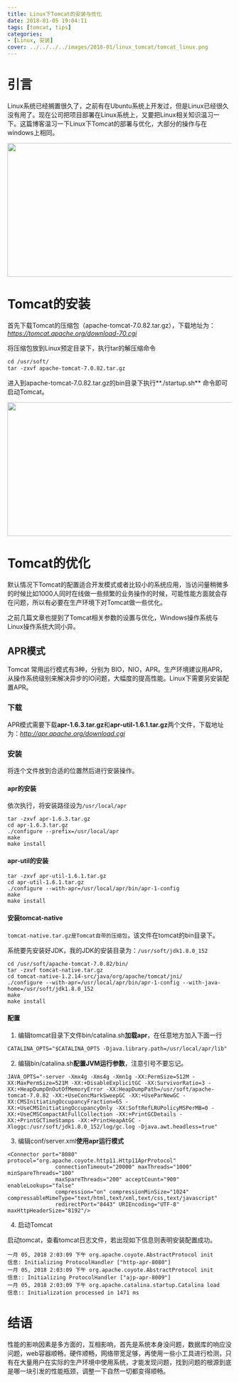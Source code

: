 ```yaml
---
title: Linux下Tomcat的安装与优化
date: 2018-01-05 19:04:11
tags: [tomcat, tips]
categories: 
- [Linux, 安装]
cover: ../../../../images/2018-01/linux_tomcat/tomcat_linux.png
---
```


# 引言

Linux系统已经搁置很久了，之前有在Ubuntu系统上开发过，但是Linux已经很久没有用了。现在公司把项目部署在Linux系统上，又要把Linux相关知识温习一下。这篇博客温习一下Linux下Tomcat的部署与优化，大部分的操作与在windows上相同。<div align=center><img width="700" height="300" src="../../../../images/2018-01/linux_tomcat/tomcat_linux.png" algin="center"/></div><!-- more -->

# Tomcat的安装

首先下载Tomcat的压缩包（apache-tomcat-7.0.82.tar.gz），下载地址为：*https://tomcat.apache.org/download-70.cgi*

将压缩包放到Linux预定目录下，执行tar的解压缩命令

```xml
cd /usr/soft/
tar -zxvf apache-tomcat-7.0.82.tar.gz
```

进入到apache-tomcat-7.0.82.tar.gz的bin目录下执行**./startup.sh** 命令即可启动Tomcat。

<div align=center><img width="700" height="300" src="../../../../images/2018-01/linux_tomcat/1.png" algin="center"/>

</div>

# Tomcat的优化

默认情况下Tomcat的配置适合开发模式或者比较小的系统应用，当访问量稍微多的时候比如1000人同时在线做一些频繁的业务操作的时候，可能性能方面就会存在问题，所以有必要在生产环境下对Tomcat做一些优化。

之前几篇文章也提到了Tomcat相关参数的设置与优化，Windows操作系统与Linux操作系统大同小异。

## APR模式

Tomcat 常用运行模式有3种，分别为 BIO，NIO，APR。生产环境建议用APR，从操作系统级别来解决异步的IO问题，大幅度的提高性能。Linux下需要另安装配置APR。

### 下载

APR模式需要下载**apr-1.6.3.tar.gz**和**apr-util-1.6.1.tar.gz**两个文件，下载地址为：*http://apr.apache.org/download.cgi*

### 安装

将连个文件放到合适的位置然后进行安装操作。

#### apr的安装

依次执行，将安装路径设为`/usr/local/apr`

```
tar -zxvf apr-1.6.3.tar.gz
cd apr-1.6.3.tar.gz
./configure --prefix=/usr/local/apr
make
make install
```

#### apr-util的安装

```
tar -zxvf apr-util-1.6.1.tar.gz
cd apr-util-1.6.1.tar.gz
./configure --with-apr=/usr/local/apr/bin/apr-1-config
make
make install
```

#### 安装tomcat-native

`tomcat-native.tar.gz是Tomcat自带的压缩包`，该文件在tomcat的bin目录下。

系统要先安装好JDK，我的JDK的安装目录为：`/usr/soft/jdk1.8.0_152`

```
cd /usr/soft/apache-tomcat-7.0.82/bin/
tar -zxvf tomcat-native.tar.gz
cd tomcat-native-1.2.14-src/java/org/apache/tomcat/jni/
./configure --with-apr=/usr/local/apr/bin/apr-1-config --with-java-home=/usr/soft/jdk1.8.0_152
make
make install
```

#### 配置

1.  编辑tomcat目录下文件bin/catalina.sh**加载apr**，在任意地方加入下面一行

```xml
CATALINA_OPTS="$CATALINA_OPTS -Djava.library.path=/usr/local/apr/lib"
```

2.  编辑bin/catalina.sh**配置JVM运行参数**，注意引号不要忘记。

```
JAVA_OPTS="-server -Xmx4g -Xms4g -Xmn1g -XX:PermSize=512M -XX:MaxPermSize=521M -XX:+DisableExplicitGC -XX:SurvivorRatio=3 -XX:+HeapDumpOnOutOfMemoryError -XX:HeapDumpPath=/usr/soft/apache-tomcat-7.0.82 -XX:+UseConcMarkSweepGC -XX:+UseParNewGC -XX:CMSInitiatingOccupancyFraction=65 -XX:+UseCMSInitiatingOccupancyOnly -XX:SoftRefLRUPolicyMSPerMB=0 -XX:+UseCMSCompactAtFullCollection -XX:+PrintGCDetails -XX:+PrintGCTimeStamps -XX:+PrintHeapAtGC -Xloggc:/usr/soft/jdk1.8.0_152/log/gc.log -Djava.awt.headless=true"
```

3. 编辑conf/server.xml**使用apr运行模式**

```
<Connector port="8080" protocol="org.apache.coyote.http11.Http11AprProtocol"
               connectionTimeout="20000" maxThreads="1000" minSpareThreads="100"
			   maxSpareThreads="200" acceptCount="900" enableLookups="false"
			   compression="on" compressionMinSize="1024" compressableMimeType="text/html,text/xml,text/css,text/javascript"
               redirectPort="8443" URIEncoding="UTF-8" maxHttpHeaderSize="8192"/>
```

4. 启动Tomcat

启动tomcat，查看tomcat日志文件，若出现如下信息则表明安装配置成功。

```
一月 05, 2018 2:03:09 下午 org.apache.coyote.AbstractProtocol init
信息: Initializing ProtocolHandler ["http-apr-8080"]
一月 05, 2018 2:03:09 下午 org.apache.coyote.AbstractProtocol init
信息:: Initializing ProtocolHandler ["ajp-apr-8009"]
一月 05, 2018 2:03:09 下午 org.apache.catalina.startup.Catalina load
信息:: Initialization processed in 1471 ms
```

# 结语

性能的影响因素是多方面的，互相影响，首先是系统本身没问题，数据库的响应没问题，web容器顺畅，硬件顺畅，网络带宽足够，再使用一些小工具进行检测，只有在大量用户在实际的生产环境中使用系统，才能发现问题，找到问题的根源到底是哪一块引发的性能瓶颈，调整一下自然一切都变得顺畅。